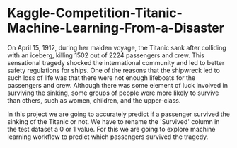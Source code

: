 # Kaggle-Competition-Titanic-Machine-Learning-From-a-Disaster

On April 15, 1912, during her maiden voyage, the Titanic sank after colliding with an iceberg, killing 1502 out of 2224 passengers and crew. This sensational tragedy shocked the international community and led to better safety regulations for ships. One of the reasons that the shipwreck led to such loss of life was that there were not enough lifeboats for the passengers and crew. Although there was some element of luck involved in surviving the sinking, some groups of people were more likely to survive than others, such as women, children, and the upper-class.

In this project we are going to accurately predict if a passenger survived the sinking of the Titanic or not. We have to rename the 'Survived' column in the test dataset a 0 or 1 value. For this we are going to explore machine learning workflow to predict which passengers survived the tragedy.
